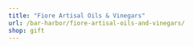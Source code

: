 ```yaml
---
title: "Fiore Artisal Oils & Vinegars"
url: /bar-harbor/fiore-artisal-oils-and-vinegars/
shop: gift
---
```

